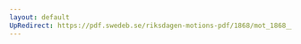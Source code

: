 ```yaml
---
layout: default
UpRedirect: https://pdf.swedeb.se/riksdagen-motions-pdf/1868/mot_1868__fk__00078/mot_1868__fk__00078_002.pdf
---
```

